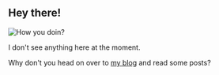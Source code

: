 ## Hey there!

![How you doin?](https://i.giphy.com/11SIBu3s72Co8w.gif)

I don't see anything here at the moment.

Why don't you head on over to [my blog](https://thehunk.blogspot.com) and read some posts?
